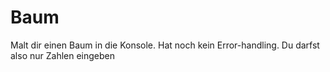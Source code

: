# Baum
Malt dir einen Baum in die Konsole.
Hat noch kein Error-handling.
Du darfst also nur Zahlen eingeben
